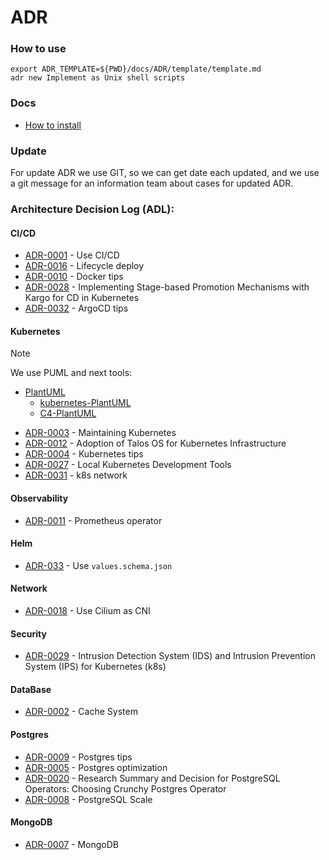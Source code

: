 # ADR

### How to use

```shell
export ADR_TEMPLATE=${PWD}/docs/ADR/template/template.md
adr new Implement as Unix shell scripts
```

### Docs

- [How to install](https://github.com/npryce/adr-tools/blob/master/INSTALL.md)

### Update

For update ADR we use GIT, so we can get date each updated, and we use a git message
for an information team about cases for updated ADR.

### Architecture Decision Log (ADL):

#### CI/CD

- [ADR-0001](./decisions/0001-ci-cd.md) - Use CI/CD
- [ADR-0016](./decisions/0016-lifecycle-deploy.md) - Lifecycle deploy
- [ADR-0010](./decisions/0010-docker-tips.md) - Docker tips
- [ADR-0028](./decisions/0028-application-lifecycle-orchestration.md) - Implementing Stage-based Promotion Mechanisms with Kargo for CD in Kubernetes
- [ADR-0032](./decisions/0032-argocd-tips.md) - ArgoCD tips

#### Kubernetes

> [!NOTE]
> We use PUML and next tools:
>
> - [PlantUML](https://plantuml.com/)
>   - [kubernetes-PlantUML](https://github.com/dcasati/kubernetes-PlantUML)
>   - [C4-PlantUML](https://github.com/plantuml-stdlib/C4-PlantUML)

- [ADR-0003](./decisions/0003-maintaining-kubernetes.md) - Maintaining Kubernetes
- [ADR-0012](./decisions/0012-talos-os.md) - Adoption of Talos OS for Kubernetes Infrastructure
- [ADR-0004](./decisions/0004-kubernetes-tips.md) - Kubernetes tips
- [ADR-0027](./decisions/0027-local-kubernetes-development-tools.md) - Local Kubernetes Development Tools
- [ADR-0031](./decisions/0031-k8s-network.md) - k8s network

#### Observability

- [ADR-0011](decisions/0011-prometheus-operator.md) - Prometheus operator

#### Helm

- [ADR-033](./decisions/0033-helm-use-values-schemas-json.md) - Use `values.schema.json`

#### Network

- [ADR-0018](./decisions/0018-kubernetes-network.md) - Use Cilium as CNI

#### Security

- [ADR-0029](./decisions/0029-ids-and-ips.md) - Intrusion Detection System (IDS) and Intrusion Prevention System (IPS) for Kubernetes (k8s)

#### DataBase

- [ADR-0002](./decisions/0002-cache-system.md) - Cache System

#### Postgres

- [ADR-0009](./decisions/0009-postgres-tips.md) - Postgres tips
- [ADR-0005](./decisions/0005-postgres-optimization.md) - Postgres optimization
- [ADR-0020](./decisions/0020-postgresql-operator.md) - Research Summary and Decision for PostgreSQL Operators: Choosing Crunchy Postgres Operator
- [ADR-0008](./decisions/0008-postgresql-scale.md) - PostgreSQL Scale

#### MongoDB

- [ADR-0007](./decisions/0007-mongodb.md) - MongoDB

